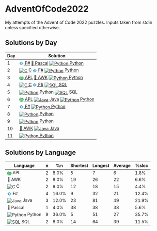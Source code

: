 # AdventOfCode2022
My attempts of the Advent of Code 2022 puzzles. 
Inputs taken from stdin unless specified otherwise.

## Solutions by Day
|Day|Solution|
|-|-|
|1|   [<img src="_misc/fsharp.png" alt="F#" style="height: 1em; vertical-align:middle"> F#](fsharp/01.fs)  [📄 Pascal](pascal/01.pas)  [<img src="https://cdn.jsdelivr.net/gh/devicons/devicon/icons/python/python-original.svg" alt="Python" style="height: 1em; vertical-align:middle"> Python](python/01.py) |
|2|   [<img src="https://cdn.jsdelivr.net/gh/devicons/devicon/icons/c/c-original.svg" alt="C" style="height: 1em; vertical-align:middle"> C](c/02.c)  [<img src="_misc/fsharp.png" alt="F#" style="height: 1em; vertical-align:middle"> F#](fsharp/02.fs)  [<img src="https://cdn.jsdelivr.net/gh/devicons/devicon/icons/python/python-original.svg" alt="Python" style="height: 1em; vertical-align:middle"> Python](python/02.py) |
|3|   [<img src="_misc/apl.png" alt="APL" style="height: 1em; vertical-align:middle"> APL](apl/03.apl)  [📄 AWK](awk/03.awk)  [<img src="https://cdn.jsdelivr.net/gh/devicons/devicon/icons/python/python-original.svg" alt="Python" style="height: 1em; vertical-align:middle"> Python](python/03.py) |
|4|   [<img src="https://cdn.jsdelivr.net/gh/devicons/devicon/icons/c/c-original.svg" alt="C" style="height: 1em; vertical-align:middle"> C](c/04.c)  [<img src="_misc/fsharp.png" alt="F#" style="height: 1em; vertical-align:middle"> F#](fsharp/04.fs)  [<img src="https://cdn.jsdelivr.net/gh/devicons/devicon/icons/postgresql/postgresql-original.svg" alt="SQL" style="height: 1em; vertical-align:middle"> SQL](sql/04.sql) |
|5|   [<img src="https://cdn.jsdelivr.net/gh/devicons/devicon/icons/python/python-original.svg" alt="Python" style="height: 1em; vertical-align:middle"> Python](python/05.py)  [<img src="https://cdn.jsdelivr.net/gh/devicons/devicon/icons/postgresql/postgresql-original.svg" alt="SQL" style="height: 1em; vertical-align:middle"> SQL](sql/05.sql) |
|6|   [<img src="_misc/apl.png" alt="APL" style="height: 1em; vertical-align:middle"> APL](apl/06.apl)  [<img src="https://cdn.jsdelivr.net/gh/devicons/devicon/icons/java/java-original.svg" alt="Java" style="height: 1em; vertical-align:middle"> Java](java/Day06.java)  [<img src="https://cdn.jsdelivr.net/gh/devicons/devicon/icons/python/python-original.svg" alt="Python" style="height: 1em; vertical-align:middle"> Python](python/06.py) |
|7|   [<img src="_misc/fsharp.png" alt="F#" style="height: 1em; vertical-align:middle"> F#](fsharp/07.fsx)  [<img src="https://cdn.jsdelivr.net/gh/devicons/devicon/icons/python/python-original.svg" alt="Python" style="height: 1em; vertical-align:middle"> Python](python/07.py) |
|8|   [<img src="https://cdn.jsdelivr.net/gh/devicons/devicon/icons/python/python-original.svg" alt="Python" style="height: 1em; vertical-align:middle"> Python](python/08.py) |
|9|   [<img src="https://cdn.jsdelivr.net/gh/devicons/devicon/icons/python/python-original.svg" alt="Python" style="height: 1em; vertical-align:middle"> Python](python/09.py) |
|10|   [📄 AWK](awk/10.awk)  [<img src="https://cdn.jsdelivr.net/gh/devicons/devicon/icons/java/java-original.svg" alt="Java" style="height: 1em; vertical-align:middle"> Java](java/Day10.java) |
|11|   [<img src="https://cdn.jsdelivr.net/gh/devicons/devicon/icons/python/python-original.svg" alt="Python" style="height: 1em; vertical-align:middle"> Python](python/11.py) |


## Solutions by Language
|Language|n|%n|Shortest|Longest|Average|%sloc|
|-|-|-|-|-|-|-|
<img src="_misc/apl.png" alt="APL" style="height: 1em; vertical-align:middle"> APL|2|8.0%|5|7|6|1.8%|
📄 AWK|2|8.0%|19|26|22|6.6%|
<img src="https://cdn.jsdelivr.net/gh/devicons/devicon/icons/c/c-original.svg" alt="C" style="height: 1em; vertical-align:middle"> C|2|8.0%|12|18|15|4.4%|
<img src="_misc/fsharp.png" alt="F#" style="height: 1em; vertical-align:middle"> F#|4|16.0%|9|32|21|12.4%|
<img src="https://cdn.jsdelivr.net/gh/devicons/devicon/icons/java/java-original.svg" alt="Java" style="height: 1em; vertical-align:middle"> Java|3|12.0%|23|81|49|21.9%|
📄 Pascal|1|4.0%|38|38|38|5.6%|
<img src="https://cdn.jsdelivr.net/gh/devicons/devicon/icons/python/python-original.svg" alt="Python" style="height: 1em; vertical-align:middle"> Python|9|36.0%|5|51|27|35.7%|
<img src="https://cdn.jsdelivr.net/gh/devicons/devicon/icons/postgresql/postgresql-original.svg" alt="SQL" style="height: 1em; vertical-align:middle"> SQL|2|8.0%|14|64|39|11.5%|